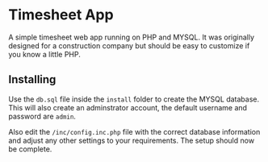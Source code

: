 # Timesheet App

A simple timesheet web app running on PHP and MYSQL. It was originally designed for a construction company but should be easy to customize if you know a little PHP.

## Installing

Use the `db.sql` file inside the `install` folder to create the MYSQL database. This will also create an adminstrator account, the default username and password are `admin`.

Also edit the `/inc/config.inc.php` file with the correct database information and adjust any other settings to your requirements. The setup should now be complete.